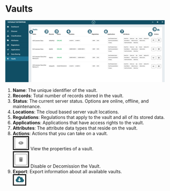 # Vaults


![vaults](../assets/images/vaults.png "Vaults")

1. **Name**: The unique identifier of the vault.
2. **Records**: Total number of records stored in the vault.
3. **Status**: The current server status. Options are online, offline, and maintenance.
4. **Locations**: The cloud based server vault locations.
5. **Regulations**: Regulations that apply to the vault and all of its stored data.
6. **Applications**: Applications that have access rights to the vault.
7. **Attributes**: The attribute data types that reside on the vault.
8. **Actions**: Actions that you can take on a vault.<br/>
    ![edit](../assets/images/view.png "View") View the properties of a vault.<br/>
    ![delete](../assets/images/delete.png "Delete") Disable or Decomission the Vault.
9. **Export**: Export information about all available vaults.<br/>
    ![export](../assets/images/export.png "Export")

